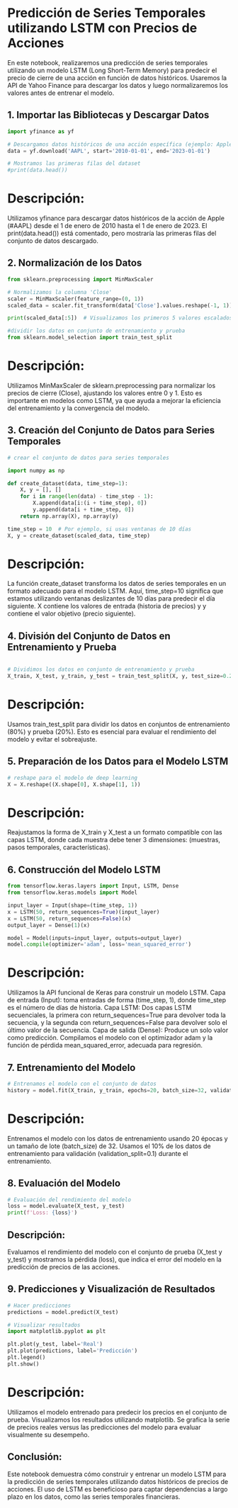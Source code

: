 # Predicción de Series Temporales utilizando LSTM con Precios de Acciones

En este notebook, realizaremos una predicción de series temporales utilizando un modelo LSTM (Long Short-Term Memory)
para predecir el precio de cierre de una acción en función de datos históricos.
Usaremos la API de Yahoo Finance para descargar los datos y luego normalizaremos los valores antes de entrenar el modelo.

## 1. Importar las Bibliotecas y Descargar Datos

```python
import yfinance as yf

# Descargamos datos históricos de una acción específica (ejemplo: Apple)
data = yf.download('AAPL', start='2010-01-01', end='2023-01-01')

# Mostramos las primeras filas del dataset
#print(data.head())
```
# Descripción:

Utilizamos yfinance para descargar datos históricos de la acción de Apple (#AAPL) desde el 1 de enero de 2010 hasta el 1 de enero de 2023.
El print(data.head()) está comentado, pero mostraría las primeras filas del conjunto de datos descargado.

## 2. Normalización de los Datos

```python
from sklearn.preprocessing import MinMaxScaler

# Normalizamos la columna 'Close'
scaler = MinMaxScaler(feature_range=(0, 1))
scaled_data = scaler.fit_transform(data['Close'].values.reshape(-1, 1))

print(scaled_data[:5])  # Visualizamos los primeros 5 valores escalados

#dividir los datos en conjunto de entrenamiento y prueba 
from sklearn.model_selection import train_test_split
```
# Descripción:

Utilizamos MinMaxScaler de sklearn.preprocessing para normalizar los precios de cierre (Close), ajustando los valores entre 0 y 1.
Esto es importante en modelos como LSTM, ya que ayuda a mejorar la eficiencia del entrenamiento y la convergencia del modelo.

## 3. Creación del Conjunto de Datos para Series Temporales

```python
# crear el conjunto de datos para series temporales

import numpy as np

def create_dataset(data, time_step=1):
    X, y = [], []
    for i in range(len(data) - time_step - 1):
        X.append(data[i:(i + time_step), 0])
        y.append(data[i + time_step, 0])
    return np.array(X), np.array(y)

time_step = 10  # Por ejemplo, si usas ventanas de 10 días
X, y = create_dataset(scaled_data, time_step)
```

# Descripción:

La función create_dataset transforma los datos de series temporales en un formato adecuado para el modelo LSTM. Aquí, time_step=10 significa que estamos utilizando ventanas deslizantes de 10 días para predecir el día siguiente.
X contiene los valores de entrada (historia de precios) y y contiene el valor objetivo (precio siguiente).

## 4. División del Conjunto de Datos en Entrenamiento y Prueba

```python

# Dividimos los datos en conjunto de entrenamiento y prueba
X_train, X_test, y_train, y_test = train_test_split(X, y, test_size=0.2, random_state=42)
```

# Descripción:

Usamos train_test_split para dividir los datos en conjuntos de entrenamiento (80%) y prueba (20%).
Esto es esencial para evaluar el rendimiento del modelo y evitar el sobreajuste.

## 5. Preparación de los Datos para el Modelo LSTM

```python
# reshape para el modelo de deep learning
X = X.reshape((X.shape[0], X.shape[1], 1))

```

# Descripción:

Reajustamos la forma de X_train y X_test a un formato compatible con las capas LSTM, donde cada muestra debe tener 3 dimensiones: (muestras, pasos temporales, características).

## 6. Construcción del Modelo LSTM

```python
from tensorflow.keras.layers import Input, LSTM, Dense
from tensorflow.keras.models import Model

input_layer = Input(shape=(time_step, 1))
x = LSTM(50, return_sequences=True)(input_layer)
x = LSTM(50, return_sequences=False)(x)
output_layer = Dense(1)(x)

model = Model(inputs=input_layer, outputs=output_layer)
model.compile(optimizer='adam', loss='mean_squared_error')
```

# Descripción:

Utilizamos la API funcional de Keras para construir un modelo LSTM.
Capa de entrada (Input): toma entradas de forma (time_step, 1), donde time_step es el número de días de historia.
Capa LSTM: Dos capas LSTM secuenciales, la primera con return_sequences=True para devolver toda la secuencia, y la segunda con return_sequences=False para devolver solo el último valor de la secuencia.
Capa de salida (Dense): Produce un solo valor como predicción.
Compilamos el modelo con el optimizador adam y la función de pérdida mean_squared_error, adecuada para regresión.

## 7. Entrenamiento del Modelo

```python
# Entrenamos el modelo con el conjunto de datos
history = model.fit(X_train, y_train, epochs=20, batch_size=32, validation_split=0.1)
```

# Descripción:

Entrenamos el modelo con los datos de entrenamiento usando 20 épocas y un tamaño de lote (batch_size) de 32.
Usamos el 10% de los datos de entrenamiento para validación (validation_split=0.1) durante el entrenamiento.

## 8. Evaluación del Modelo

```python
# Evaluación del rendimiento del modelo
loss = model.evaluate(X_test, y_test)
print(f'Loss: {loss}')
```

## Descripción:

Evaluamos el rendimiento del modelo con el conjunto de prueba (X_test y y_test) y mostramos la pérdida (loss), que indica el error del modelo en la predicción de precios de las acciones.

## 9. Predicciones y Visualización de Resultados

```python
# Hacer predicciones
predictions = model.predict(X_test)

# Visualizar resultados
import matplotlib.pyplot as plt

plt.plot(y_test, label='Real')
plt.plot(predictions, label='Predicción')
plt.legend()
plt.show()
```

# Descripción:

Utilizamos el modelo entrenado para predecir los precios en el conjunto de prueba.
Visualizamos los resultados utilizando matplotlib. Se grafica la serie de precios reales versus las predicciones del modelo para evaluar visualmente su desempeño.

## Conclusión:

Este notebook demuestra cómo construir y entrenar un modelo LSTM para la predicción de series temporales utilizando datos históricos de precios de acciones. El uso de LSTM es beneficioso para captar dependencias a largo plazo en los datos, como las series temporales financieras.
